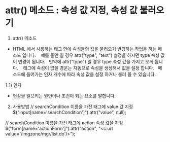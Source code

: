 # attr() 메소드 : 속성 값 지정, 속성 값 불러오기

1) attr() 메소드
- HTML 에서 사용하는 태그 안에 속성들의 값을 불러오거 변경하는 작업을 하는 메소드 입니다. 
  예를 들면 <input type="hidden"/> 일 경우 attr("type", "text") 설정을 하시면 type 속성 값이 변경이 됩니다.
  만약에 attr("type") 일 경우 type 속성 값을 가지고 오게 됩니다. 
  태그에 속성이 없을 경운는 자동으로 속성을 생성해서 값을 설정 합니다.
  메소드에 들어가는 인자 개수에 따라 속성 값을 설정 하거나 불러 올 수 있습니다.

1_1) 인자
- 현상을 일으키는 원인이나 조건이 되는 요소를 말합니다.

2) 사용방법
// searchCondition 이름을 가진 태그에 value 값 지정
$("input[name='searchCondition']").attr("value", null); 

// searchCondition 이름을 가진 태그에 action 속성 값을 지정
$("form[name='actionForm']").attr("action", "<c:url value='/imgzone/mgr/list.do'/>");
